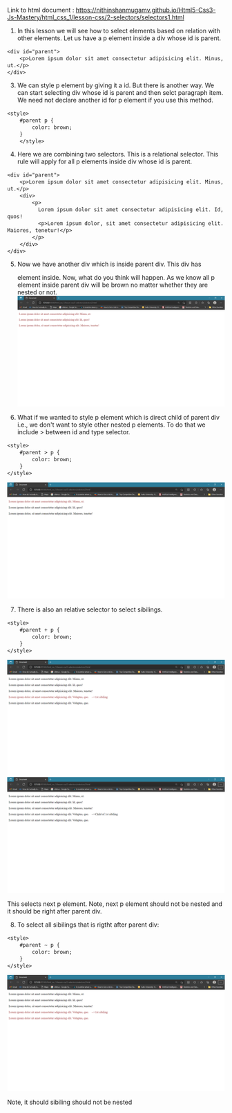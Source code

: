 Link to html document : https://nithinshanmugamv.github.io/Html5-Css3-Js-Mastery/html_css_1/lesson-css/2-selectors/selectors1.html

1. In this lesson we will see how to select elements based on relation with other elements. Let us have a p element inside a div whose id is parent.

```
<div id="parent">
    <p>Lorem ipsum dolor sit amet consectetur adipisicing elit. Minus, ut.</p>
</div>
```

3. We can style p element by giving it a id. But there is another way. We can start selecting div whose id is parent and then selct paragraph item. We need not declare another id for p element if you use this method.

```
<style>
    #parent p {
        color: brown;
    }
    </style>
```

4. Here we are combining two selectors. This is a relational selector. This rule will apply for all p elements inside div whose id is parent.

```
<div id="parent">
    <p>Lorem ipsum dolor sit amet consectetur adipisicing elit. Minus, ut.</p>
    <div>
        <p>
          Lorem ipsum dolor sit amet consectetur adipisicing elit. Id, quos!
          <p>Lorem ipsum dolor, sit amet consectetur adipisicing elit. Maiores, tenetur!</p>
        </p>
    </div>
</div>
```

5. Now we have another div which is inside parent div. This div has <p> element inside. Now, what do you think will happen. As we know all p element inside parent div will be brown no matter whether they are nested or not.
   ![Image](pics/lesson2-1.png?raw=true)

6. What if we wanted to style p element which is direct child of parent div i.e., we don't want to style other nested p elements. To do that we include > between id and type selector.

```
<style>
    #parent > p {
        color: brown;
    }
</style>
```

![Image](pics/lesson2-2.png?raw=true)

7. There is also an relative selector to select sibilings.

```
<style>
    #parent + p {
        color: brown;
    }
</style>
```

![Image](pics/lesson2-3.png?raw=true)
![Image](pics/lesson2-4.png?raw=true)

This selects next p element. Note, next p element should not be nested and it should be right after parent div.

8. To select all sibilings that is rigtht after parent div:

```
<style>
    #parent ~ p {
        color: brown;
    }
</style>
```

![Image](pics/lesson2-5.png?raw=true)

Note, it should sibiling should not be nested
